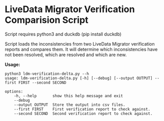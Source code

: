 # LiveData Migrator Verification Comparision Script

Script requires python3 and duckdb (pip install duckdb)

Script loads the inconsistencies from two LiveData Migrator 
verification reports and compares them. It will determine
which inconsistencies have not been resolved, which are
resolved and which are new.

**Usage:**

    python3 ldm-verification-delta.py --h
    usage: ldm-verification-delta.py [-h] [--debug] [--output OUTPUT] --first FIRST --second SECOND

    options:
        -h, --help       show this help message and exit
        --debug
        --output OUTPUT  Store the output into csv files.
        --first FIRST    First verification report to check against.
        --second SECOND  Second verification report to check against.

